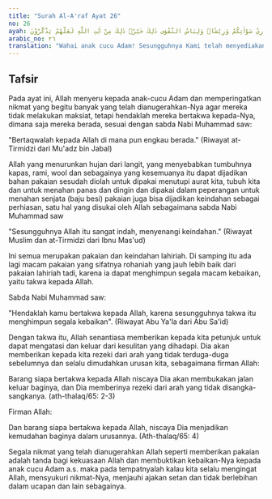 ```yaml
---
title: "Surah Al-A'raf Ayat 26"
no: 26
ayah: يَا بَنِيْٓ اٰدَمَ قَدْ اَنْزَلْنَا عَلَيْكُمْ لِبَاسًا يُّوَارِيْ سَوْاٰتِكُمْ وَرِيْشًاۗ وَلِبَاسُ التَّقْوٰى ذٰلِكَ خَيْرٌۗ ذٰلِكَ مِنْ اٰيٰتِ اللّٰهِ لَعَلَّهُمْ يَذَّكَّرُوْنَ 
arabic_no: ٢٦
translation: "Wahai anak cucu Adam! Sesungguhnya Kami telah menyediakan pakaian untuk menutupi auratmu dan untuk perhiasan bagimu. Tetapi pakaian takwa, itulah yang lebih baik. Demikianlah sebagian tanda-tanda kekuasaan Allah, mudah-mudahan mereka ingat."
---
```


## Tafsir

Pada ayat ini, Allah menyeru kepada anak-cucu Adam dan memperingatkan nikmat yang begitu banyak yang telah dianugerahkan-Nya agar mereka tidak melakukan maksiat, tetapi hendaklah mereka bertakwa kepada-Nya, dimana saja mereka berada, sesuai dengan sabda Nabi Muhammad saw: 

"Bertaqwalah kepada Allah di mana pun engkau berada." (Riwayat at-Tirmidzi dari Mu'adz bin Jabal)

Allah yang menurunkan hujan dari langit, yang menyebabkan tumbuhnya kapas, rami, wool dan sebagainya yang kesemuanya itu dapat dijadikan bahan pakaian sesudah diolah untuk dipakai menutupi aurat kita, tubuh kita dan untuk menahan panas dan dingin dan dipakai dalam peperangan untuk menahan senjata (baju besi) pakaian juga bisa dijadikan keindahan sebagai perhiasan, satu hal yang disukai oleh Allah sebagaimana sabda Nabi Muhammad saw

"Sesungguhnya Allah itu sangat indah, menyenangi keindahan." (Riwayat Muslim dan at-Tirmidzi dari Ibnu Mas'ud) 

Ini semua merupakan pakaian dan keindahan lahiriah. Di samping itu ada lagi macam pakaian yang sifatnya rohaniah yang jauh lebih baik dari pakaian lahiriah tadi, karena ia dapat menghimpun segala macam kebaikan, yaitu takwa kepada Allah.

Sabda Nabi Muhammad saw: 

"Hendaklah kamu bertakwa kepada Allah, karena sesungguhnya takwa itu menghimpun segala kebaikan". (Riwayat Abu Ya'la dari Abu Sa'id)

Dengan takwa itu, Allah senantiasa memberikan kepada kita petunjuk untuk dapat mengatasi dan keluar dari kesulitan yang dihadapi. Dia akan memberikan kepada kita rezeki dari arah yang tidak terduga-duga sebelumnya dan selalu dimudahkan urusan kita, sebagaimana firman Allah: 

Barang siapa bertakwa kepada Allah niscaya Dia akan membukakan jalan keluar baginya, dan Dia memberinya rezeki dari arah yang tidak disangka-sangkanya. (ath-thalaq/65: 2-3)

Firman Allah: 

Dan barang siapa bertakwa kepada Allah, niscaya Dia menjadikan kemudahan baginya dalam urusannya. (Ath-thalaq/65: 4) 

Segala nikmat yang telah dianugerahkan Allah seperti memberikan pakaian adalah tanda bagi kekuasaan Allah dan membuktikan kebaikan-Nya kepada anak cucu Adam a.s. maka pada tempatnyalah kalau kita selalu mengingat Allah, mensyukuri nikmat-Nya, menjauhi ajakan setan dan tidak berlebihan dalam ucapan dan lain sebagainya.